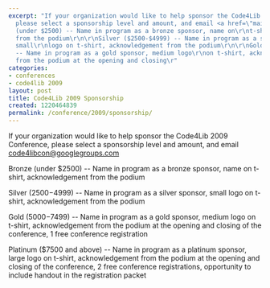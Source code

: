 ```yaml
---
excerpt: "If your organization would like to help sponsor the Code4Lib 2009 Conference,
  please select a sponsorship level and amount, and email <a href=\"mailto:code4libcon@googlegroups.com\">code4libcon@googlegroups.com</a>\r\n\r\nBronze
  (under $2500) -- Name in program as a bronze sponsor, name on\r\nt-shirt, acknowledgement
  from the podium\r\n\r\nSilver ($2500-$4999) -- Name in program as a silver sponsor,
  small\r\nlogo on t-shirt, acknowledgement from the podium\r\n\r\nGold ($5000-$7499)
  -- Name in program as a gold sponsor, medium logo\r\non t-shirt, acknowledgement
  from the podium at the opening and closing\r"
categories:
- conferences
- code4lib 2009
layout: post
title: Code4Lib 2009 Sponsorship
created: 1220464839
permalink: /conference/2009/sponsorship/
---
```

If your organization would like to help sponsor the Code4Lib 2009 Conference, please select a sponsorship level and amount, and email <a href="mailto:code4libcon@googlegroups.com">code4libcon@googlegroups.com</a>

Bronze (under $2500) -- Name in program as a bronze sponsor, name on
t-shirt, acknowledgement from the podium

Silver ($2500-$4999) -- Name in program as a silver sponsor, small
logo on t-shirt, acknowledgement from the podium

Gold ($5000-$7499) -- Name in program as a gold sponsor, medium logo
on t-shirt, acknowledgement from the podium at the opening and closing
of the conference, 1 free conference registration

Platinum ($7500 and above) -- Name in program as a platinum sponsor,
large logo on t-shirt, acknowledgement from the podium at the opening
and closing of the conference, 2 free conference registrations,
opportunity to include handout in the registration packet
